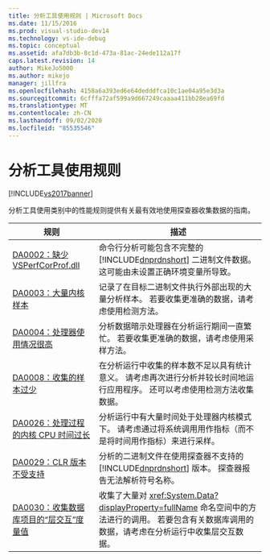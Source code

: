 ```yaml
---
title: 分析工具使用规则 | Microsoft Docs
ms.date: 11/15/2016
ms.prod: visual-studio-dev14
ms.technology: vs-ide-debug
ms.topic: conceptual
ms.assetid: afa7db3b-8c1d-473a-81ac-24ede112a17f
caps.latest.revision: 14
author: MikeJo5000
ms.author: mikejo
manager: jillfra
ms.openlocfilehash: 4158a6a393ed6e64dedddfca10c1ae04a95e3d3a
ms.sourcegitcommit: 6cfffa72af599a9d667249caaaa411bb28ea69fd
ms.translationtype: MT
ms.contentlocale: zh-CN
ms.lasthandoff: 09/02/2020
ms.locfileid: "85535546"
---
```

# <a name="profiling-tools-usage-rules"></a>分析工具使用规则
[!INCLUDE[vs2017banner](../includes/vs2017banner.md)]

分析工具使用类别中的性能规则提供有关最有效地使用探查器收集数据的指南。  
  
|规则|描述|  
|-|-|  
|[DA0002：缺少 VSPerfCorProf.dll](../profiling/da0002-vsperfcorprof-dll-is-missing.md)|命令行分析可能包含不完整的 [!INCLUDE[dnprdnshort](../includes/dnprdnshort-md.md)] 二进制文件数据。 这可能由未设置正确环境变量所导致。|  
|[DA0003：大量内核样本](../profiling/da0003-many-kernel-samples.md)|记录了在目标二进制文件执行外部出现的大量分析样本。 若要收集更准确的数据，请考虑使用检测方法。|  
|[DA0004：处理器使用情况很高](../profiling/da0004-high-processor-usage.md)|分析数据暗示处理器在分析运行期间一直繁忙。 若要收集更准确的数据，请考虑使用采样方法。|  
|[DA0008：收集的样本过少](../profiling/da0008-few-samples-collected.md)|在分析运行中收集的样本数不足以具有统计意义。 请考虑再次进行分析并较长时间地运行应用程序。 还可以考虑使用检测方法收集数据。|  
|[DA0026：处理过程的内核 CPU 时间过长](../profiling/da0026-excessive-kernel-cpu-time-processing.md)|分析运行中有大量时间处于处理器内核模式下。 请考虑通过将系统调用用作指标（而不是将时间用作指标）来进行采样。|  
|[DA0029：CLR 版本不受支持](../profiling/da0029-unsupported-clr-version.md)|分析的二进制文件在使用探查器不支持的 [!INCLUDE[dnprdnshort](../includes/dnprdnshort-md.md)] 版本。 探查器报告无法解析符号名称。|  
|[DA0030：收集数据库项目的“层交互”度量值](../profiling/da0030-gather-tier-interaction-measurements-for-database-projects.md)|收集了大量对 <xref:System.Data?displayProperty=fullName> 命名空间中的方法进行的调用。 若要包含有关数据库调用的数据，请考虑在分析运行中收集层交互数据。|
